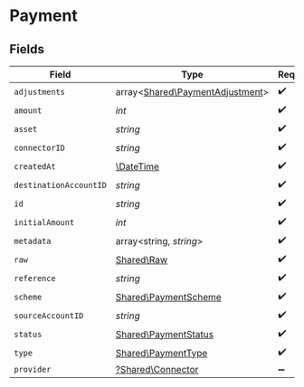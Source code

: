 # Payment


## Fields

| Field                                                                       | Type                                                                        | Required                                                                    | Description                                                                 | Example                                                                     |
| --------------------------------------------------------------------------- | --------------------------------------------------------------------------- | --------------------------------------------------------------------------- | --------------------------------------------------------------------------- | --------------------------------------------------------------------------- |
| `adjustments`                                                               | array<[Shared\PaymentAdjustment](../../Models/Shared/PaymentAdjustment.md)> | :heavy_check_mark:                                                          | N/A                                                                         |                                                                             |
| `amount`                                                                    | *int*                                                                       | :heavy_check_mark:                                                          | N/A                                                                         | 100                                                                         |
| `asset`                                                                     | *string*                                                                    | :heavy_check_mark:                                                          | N/A                                                                         | USD                                                                         |
| `connectorID`                                                               | *string*                                                                    | :heavy_check_mark:                                                          | N/A                                                                         |                                                                             |
| `createdAt`                                                                 | [\DateTime](https://www.php.net/manual/en/class.datetime.php)               | :heavy_check_mark:                                                          | N/A                                                                         |                                                                             |
| `destinationAccountID`                                                      | *string*                                                                    | :heavy_check_mark:                                                          | N/A                                                                         |                                                                             |
| `id`                                                                        | *string*                                                                    | :heavy_check_mark:                                                          | N/A                                                                         | XXX                                                                         |
| `initialAmount`                                                             | *int*                                                                       | :heavy_check_mark:                                                          | N/A                                                                         | 100                                                                         |
| `metadata`                                                                  | array<string, *string*>                                                     | :heavy_check_mark:                                                          | N/A                                                                         |                                                                             |
| `raw`                                                                       | [Shared\Raw](../../Models/Shared/Raw.md)                                    | :heavy_check_mark:                                                          | N/A                                                                         |                                                                             |
| `reference`                                                                 | *string*                                                                    | :heavy_check_mark:                                                          | N/A                                                                         |                                                                             |
| `scheme`                                                                    | [Shared\PaymentScheme](../../Models/Shared/PaymentScheme.md)                | :heavy_check_mark:                                                          | N/A                                                                         |                                                                             |
| `sourceAccountID`                                                           | *string*                                                                    | :heavy_check_mark:                                                          | N/A                                                                         |                                                                             |
| `status`                                                                    | [Shared\PaymentStatus](../../Models/Shared/PaymentStatus.md)                | :heavy_check_mark:                                                          | N/A                                                                         |                                                                             |
| `type`                                                                      | [Shared\PaymentType](../../Models/Shared/PaymentType.md)                    | :heavy_check_mark:                                                          | N/A                                                                         |                                                                             |
| `provider`                                                                  | [?Shared\Connector](../../Models/Shared/Connector.md)                       | :heavy_minus_sign:                                                          | N/A                                                                         |                                                                             |